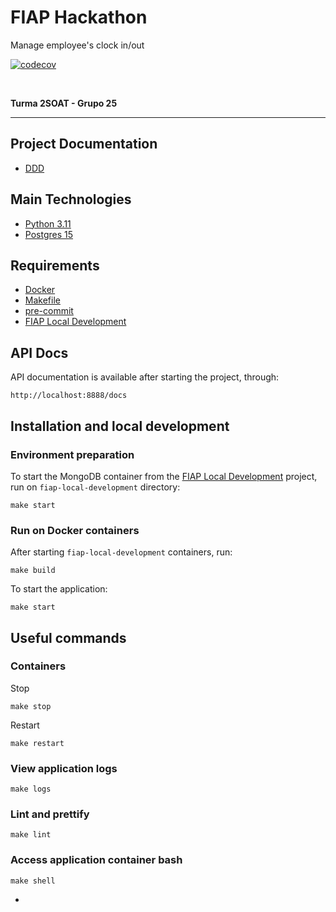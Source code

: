 # FIAP Hackathon

Manage employee's clock in/out

[![codecov](https://codecov.io/gh/higfonseca/fiap-hackathon/graph/badge.svg?token=8KDSI4TKGQ)](https://codecov.io/gh/higfonseca/fiap-hackathon)

<br>

**Turma 2SOAT - Grupo 25**

---

## Project Documentation

- [DDD](https://miro.com/app/board/uXjVM5vyjrM=/?share_link_id=894139570420)

## Main Technologies

- [Python 3.11](https://www.python.org/downloads/release/python-3110/)
- [Postgres 15](https://www.postgresql.org/download/)

## Requirements

- [Docker](https://docs.docker.com/get-docker/)
- [Makefile](https://www.gnu.org/software/make/#download)
- [pre-commit](https://pre-commit.com/)
- [FIAP Local Development](https://github.com/higfonseca/fiap-local-development)

## API Docs

API documentation is available after starting the project, through:

```
http://localhost:8888/docs
```

## Installation and local development

### Environment preparation

To start the MongoDB container from the [FIAP Local Development](https://github.com/higfonseca/fiap-local-development)
project, run on `fiap-local-development` directory:

```
make start
```

### Run on Docker containers

After starting `fiap-local-development` containers, run:

```
make build
```

To start the application:

```
make start
```

## Useful commands

### Containers

Stop

```
make stop
```

Restart

```
make restart
```

### View application logs

```
make logs 
```

### Lint and prettify

```
make lint
```

### Access application container bash

```
make shell
```

-
